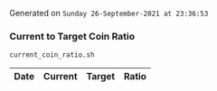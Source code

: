 Generated on `Sunday 26-September-2021 at 23:36:53`

### Current to Target Coin Ratio
`current_coin_ratio.sh`

Date|Current|Target|Ratio
---|---|---|---
